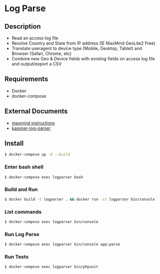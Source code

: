 # Log Parse

## Description
 - Read an access log file
 - Resolve Country and State from IP address (IE MaxMind GeoLite2 Free)
 - Translate useragent to device type (Mobile, Desktop, Tablet) and Browser (Safari, Chrome, etc)
 - Combine new Geo & Device fields with existing fields on access log file and output/export a CSV

## Requirements
 - Docker
 - docker-compose

## External Documents
 - [maxmind instructions](https://blog.maxmind.com/2021/01/11/integrating-maxminds-free-and-paid-ip-geolocation-web-services-in-php/)
 - [kassner-log-parser](https://github.com/kassner/log-parser)

## Install
```sh
$ docker-compose up -d --build
```

### Enter bash shell
```
$ docker-compose exec logparser bash
```

### Build and Run
```sh
$ docker build -t logparser . && docker run -it logparser bin/console
```

### List commands
```sh
$ docker-compose exec logparser bin/console
```

### Run Log Parse
```sh
$ docker-compose exec logparser bin/console app:parse
```

### Run Tests
```sh
$ docker-compose exec logparser bin/phpunit
```
